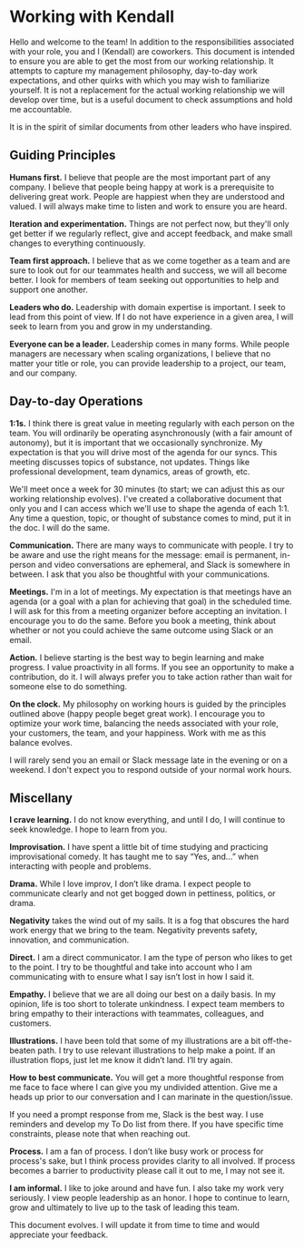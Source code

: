 # Working with Kendall
Hello and welcome to the team! In addition to the responsibilities associated with your role, you and I (Kendall) are coworkers. This document is intended to ensure you are able to get the most from our working relationship. It attempts to capture my management philosophy, day-to-day work expectations, and other quirks with which you may wish to familiarize yourself. It is not a replacement for the actual working relationship we will develop over time, but is a useful document to check assumptions and hold me accountable.

It is in the spirit of similar documents from other leaders who have inspired.

## Guiding Principles

**Humans first.** I believe that people are the most important part of any company. I believe that people being happy at work is a prerequisite to delivering great work. People are happiest when they are understood and valued. I will always make time to listen and work to ensure you are heard.

**Iteration and experimentation.** Things are not perfect now, but they'll only get better if we regularly reflect, give and accept feedback, and make small changes to everything continuously.

**Team first approach.** I believe that as we come together as a team and are sure to look out for our teammates health and success, we will all become better. I look for members of team seeking out opportunities to help and support one another.

**Leaders who do.** Leadership with domain expertise is important. I seek to lead from this point of view. If I do not have experience in a given area, I will seek to learn from you and grow in my understanding.

**Everyone can be a leader.** Leadership comes in many forms. While people managers are necessary when scaling organizations, I believe that no matter your title or role, you can provide leadership to a project, our team, and our company.  

## Day-to-day Operations

**1:1s.** I think there is great value in meeting regularly with each person on the team. You will ordinarily be operating asynchronously (with a fair amount of autonomy), but it is important that we occasionally synchronize. My expectation is that you will drive most of the agenda for our syncs. This meeting discusses topics of substance, not updates. Things like professional development, team dynamics, areas of growth, etc.

We'll meet once a week for 30 minutes (to start; we can adjust this as our working relationship evolves). I've created a collaborative document that only you and I can access which we'll use to shape the agenda of each 1:1. Any time a question, topic, or thought of substance comes to mind, put it in the doc. I will do the same.

**Communication.** There are many ways to communicate with people. I try to be aware and use the right means for the message: email is permanent, in-person and video conversations are ephemeral, and Slack is somewhere in between. I ask that you also be thoughtful with your communications.

**Meetings.** I'm in a lot of meetings. My expectation is that meetings have an agenda (or a goal with a plan for achieving that goal) in the scheduled time. I will ask for this from a meeting organizer before accepting an invitation. I encourage you to do the same. Before you book a meeting, think about whether or not you could achieve the same outcome using Slack or an email.

**Action.** I believe starting is the best way to begin learning and make progress. I value proactivity in all forms. If you see an opportunity to make a contribution, do it. I will always prefer you to take action rather than wait for someone else to do something.

**On the clock.** My philosophy on working hours is guided by the principles outlined above (happy people beget great work). I encourage you to optimize your work time, balancing the needs associated with your role, your customers, the team, and your happiness. Work with me as this balance evolves.

I will rarely send you an email or Slack message late in the evening or on a weekend. I don't expect you to respond outside of your normal work hours.

## Miscellany

**I crave learning.** I do not know everything, and until I do, I will continue to seek knowledge. I hope to learn from you.

**Improvisation.** I have spent a little bit of time studying and practicing improvisational comedy. It has taught me to say “Yes, and…” when interacting with people and problems.

**Drama.** While I love improv, I don’t like drama. I expect people to communicate clearly and not get bogged down in pettiness, politics, or drama.

**Negativity** takes the wind out of my sails. It is a fog that obscures the hard work energy that we bring to the team. Negativity prevents safety, innovation, and communication.  

**Direct.** I am a direct communicator. I am the type of person who likes to get to the point. I try to be thoughtful and take into account who I am communicating with to ensure what I say isn’t lost in how I said it.

**Empathy.** I believe that we are all doing our best on a daily basis. In my opinion, life is too short to tolerate unkindness. I expect team members to bring empathy to their interactions with teammates, colleagues, and customers.

**Illustrations.** I have been told that some of my illustrations are a bit off-the-beaten path. I try to use relevant illustrations to help make a point. If an illustration flops, just let me know it didn’t land. I’ll try again.

**How to best communicate.** You will get a more thoughtful response from me face to face where I can give you my undivided attention. Give me a heads up prior to our conversation and I can marinate in the question/issue.

If you need a prompt response from me, Slack is the best way. I use reminders and develop my To Do list from there. If you have specific time constraints, please note that when reaching out.

**Process.** I am a fan of process. I don’t like busy work or process for process's sake, but I think process provides clarity to all involved. If process becomes a barrier to productivity please call it out to me, I may not see it.

**I am informal.** I like to joke around and have fun. I also take my work very seriously. I view people leadership as an honor. I hope to continue to learn, grow and ultimately to live up to the task of leading this team.

This document evolves. I will update it from time to time and would appreciate your feedback.
